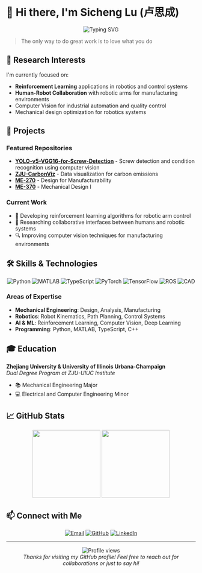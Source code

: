 # 👋 Hi there, I'm Sicheng Lu (卢思成)

<div align="center">
  <img src="https://readme-typing-svg.herokuapp.com?font=Fira+Code&pause=1000&color=6A5ACD&center=true&vCenter=true&width=435&lines=Mechanical+Engineering+Student;Robotics+Researcher;Reinforcement+Learning+Enthusiast" alt="Typing SVG" />
</div>

> The only way to do great work is to love what you do

## 🔬 Research Interests

I'm currently focused on:
- **Reinforcement Learning** applications in robotics and control systems
- **Human-Robot Collaboration** with robotic arms for manufacturing environments
- Computer Vision for industrial automation and quality control
- Mechanical design optimization for robotics systems

## 🚀 Projects

### Featured Repositories
- **[YOLO-v5-VGG16-for-Screw-Detection](https://github.com/Siichenggg/YOLO-v5-VGG16-for-Screw-Detection)** - Screw detection and condition recognition using computer vision
- **[ZJU-CarbonViz](https://github.com/Siichenggg/ZJU-CarbonViz)** - Data visualization for carbon emissions
- **[ME-270](https://github.com/Siichenggg/ME-270)** - Design for Manufacturability
- **[ME-370](https://github.com/Siichenggg/ME-370)** - Mechanical Design I

### Current Work
- 🤖 Developing reinforcement learning algorithms for robotic arm control
- 🧠 Researching collaborative interfaces between humans and robotic systems
- 🔍 Improving computer vision techniques for manufacturing environments

## 🛠️ Skills & Technologies

<div align="center">
  
  ![Python](https://img.shields.io/badge/Python-3776AB?style=for-the-badge&logo=python&logoColor=white)
  ![MATLAB](https://img.shields.io/badge/MATLAB-0076A8?style=for-the-badge&logo=mathworks&logoColor=white)
  ![TypeScript](https://img.shields.io/badge/TypeScript-007ACC?style=for-the-badge&logo=typescript&logoColor=white)
  ![PyTorch](https://img.shields.io/badge/PyTorch-EE4C2C?style=for-the-badge&logo=pytorch&logoColor=white)
  ![TensorFlow](https://img.shields.io/badge/TensorFlow-FF6F00?style=for-the-badge&logo=tensorflow&logoColor=white)
  ![ROS](https://img.shields.io/badge/ROS-22314E?style=for-the-badge&logo=ros&logoColor=white)
  ![CAD](https://img.shields.io/badge/CAD-0696D7?style=for-the-badge&logo=autodesk&logoColor=white)
  
</div>

### Areas of Expertise
- **Mechanical Engineering**: Design, Analysis, Manufacturing
- **Robotics**: Robot Kinematics, Path Planning, Control Systems
- **AI & ML**: Reinforcement Learning, Computer Vision, Deep Learning
- **Programming**: Python, MATLAB, TypeScript, C++

## 🎓 Education

**Zhejiang University & University of Illinois Urbana-Champaign**  
*Dual Degree Program at ZJU-UIUC Institute*  
- 📚 Mechanical Engineering Major
- 💻 Electrical and Computer Engineering Minor

## 📈 GitHub Stats

<div align="center">
  <img height="180em" src="https://github-readme-stats.vercel.app/api?username=Siichenggg&show_icons=true&theme=tokyonight&include_all_commits=true&count_private=true"/>
  <img height="180em" src="https://github-readme-stats.vercel.app/api/top-langs/?username=Siichenggg&layout=compact&langs_count=7&theme=tokyonight"/>
</div>

## 📫 Connect with Me

<div align="center">
  
  [![Email](https://img.shields.io/badge/Email-lu89@illinois.edu-D14836?style=for-the-badge&logo=gmail&logoColor=white)](mailto:lu89@illinois.edu)
  [![GitHub](https://img.shields.io/badge/GitHub-Siichenggg-181717?style=for-the-badge&logo=github&logoColor=white)](https://github.com/Siichenggg)
  [![LinkedIn](https://img.shields.io/badge/LinkedIn-Connect-0077B5?style=for-the-badge&logo=linkedin&logoColor=white)](https://linkedin.com/in/)
  
</div>

---

<div align="center">
  <img src="https://komarev.com/ghpvc/?username=Siichenggg&color=blueviolet&style=flat-square" alt="Profile views"/>
  <br>
  <em>Thanks for visiting my GitHub profile! Feel free to reach out for collaborations or just to say hi!</em>
</div>
